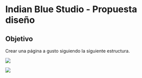 # Indian Blue Studio - Propuesta diseño

## Objetivo

Crear una página a gusto siguiendo la siguiente estructura.

![](https://raw.githubusercontent.com/Laboratoria/curricula-js/085543c5f0477cffcd3619ad3ffc3c03106caefc/04-social-network/00-rwd/06-code-challenges/desktop.png)

![](https://raw.githubusercontent.com/Laboratoria/curricula-js/085543c5f0477cffcd3619ad3ffc3c03106caefc/04-social-network/00-rwd/06-code-challenges/responsive.png)
